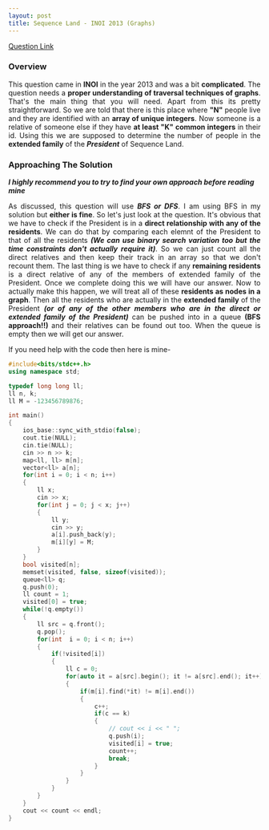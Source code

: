 ```yaml
---
layout: post
title: Sequence Land - INOI 2013 (Graphs)
---
```


[Question Link](https://www.codechef.com/INOIPRAC/problems/INOI1302)

### Overview

<div style="text-align: justify">
This question came in <b>INOI</b> in the year 2013 and was a bit <b>complicated</b>. The question needs a <b>proper understanding of traversal techniques of graphs</b>. That's the main thing that you will need. Apart from this its pretty straightforward. So we are told that there is this place where <b>"N"</b> people live and they are identified with an <b>array of unique integers</b>. Now someone is a relative of someone else if they have <b>at least "K" common integers</b> in their id. Using this we are supposed to determine the number of people in the <b>extended family</b> of the <b><em>President</em></b> of Sequence Land. 
</div>

### Approaching The Solution

_**I highly recommend you to try to find your own approach before reading mine**_

<div style="text-align: justify">
As discussed, this question will use <em><b>BFS or DFS</b></em>. I am using BFS in my solution but <b>either is fine</b>. So let's just look at the question. It's obvious that we have to check if the President is in a <b>direct relationship with any of the residents</b>. We can do that by comparing each elemnt of the President to that of all the residents <em><b>(We can use binary search variation too but the time constraints don't actually require it)</b></em>. So we can just count all the direct relatives and then keep their track in an array so that we don't recount them. The last thing is we have to check if any <b>remaining residents</b> is a direct relative of any of the members of extended family of the President. Once we complete doing this we will have our answer. Now to actually make this happen, we will treat all of these <b>residents as nodes in a graph</b>. Then all the residents who are actually in the <b>extended family</b> of the President <em><b>(or of any of the other members who are in the direct or extended family of the President)</b></em> can be pushed into in a queue <b>(BFS approach!!)</b> and their relatives can be found out too. When the queue is empty then we will get our answer.
</div>

If you need help with the code then here is mine-

```cpp
#include<bits/stdc++.h>
using namespace std;

typedef long long ll;
ll n, k;
ll M = -123456789876;

int main()
{
    ios_base::sync_with_stdio(false);
    cout.tie(NULL);
    cin.tie(NULL);
    cin >> n >> k;
    map<ll, ll> m[n];
    vector<ll> a[n];
    for(int i = 0; i < n; i++)
    {
        ll x;
        cin >> x;
        for(int j = 0; j < x; j++)
        {   
            ll y;
            cin >> y;
            a[i].push_back(y);
            m[i][y] = M;
        }
    }
    bool visited[n];
    memset(visited, false, sizeof(visited));
    queue<ll> q;
    q.push(0);
    ll count = 1;
    visited[0] = true;
    while(!q.empty())
    {
        ll src = q.front();
        q.pop();
        for(int  i = 0; i < n; i++)
        {
            if(!visited[i])
            {
                ll c = 0;
                for(auto it = a[src].begin(); it != a[src].end(); it++)
                {
                    if(m[i].find(*it) != m[i].end())
                    {
                        c++;
                        if(c == k)
                        {
                            // cout << i << " ";
                            q.push(i);
                            visited[i] = true;
                            count++;
                            break;
                        }
                    }
                }
            }
        }
    }
    cout << count << endl;
}
```
